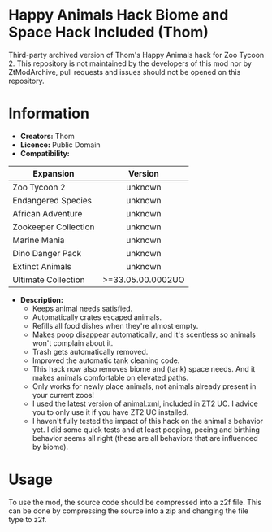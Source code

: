 # Happy Animals Hack Biome and Space Hack Included (Thom)
Third-party archived version of Thom's Happy Animals hack for Zoo Tycoon 2. This repository is not maintained by the developers of this mod nor by ZtModArchive, pull requests and issues should not be opened on this repository.

# Information

- **Creators:** Thom
- **Licence:** Public Domain
- **Compatibility:**

| Expansion            | Version           |
| -------------------- |:-----------------:|
| Zoo Tycoon 2         | unknown           |
| Endangered Species   | unknown           |
| African Adventure    | unknown           |
| Zookeeper Collection | unknown           |
| Marine Mania         | unknown           |
| Dino Danger Pack     | unknown           |
| Extinct Animals      | unknown           |
| Ultimate Collection  | >=33.05.00.0002UO |

- **Description:**
  - Keeps animal needs satisfied.
  - Automatically crates escaped animals.
  - Refills all food dishes when they're almost empty.
  - Makes poop disappear automatically, and it's scentless so animals won't complain about it.
  - Trash gets automatically removed.
  - Improved the automatic tank cleaning code.
  - This hack now also removes biome and (tank) space needs. And it makes animals comfortable on elevated paths.
  - Only works for newly place animals, not animals already present in your current zoos!
  - I used the latest version of animal.xml, included in ZT2 UC. I advice you to only use it if you have ZT2 UC installed.
  - I haven't fully tested the impact of this hack on the animal's behavior yet. I did some quick tests and at least pooping, peeing and birthing behavior seems all right (these are all behaviors that are influenced by biome).

# Usage

To use the mod, the source code should be compressed into a z2f file. This can be done by compressing the source into a zip and changing the file type to z2f.
